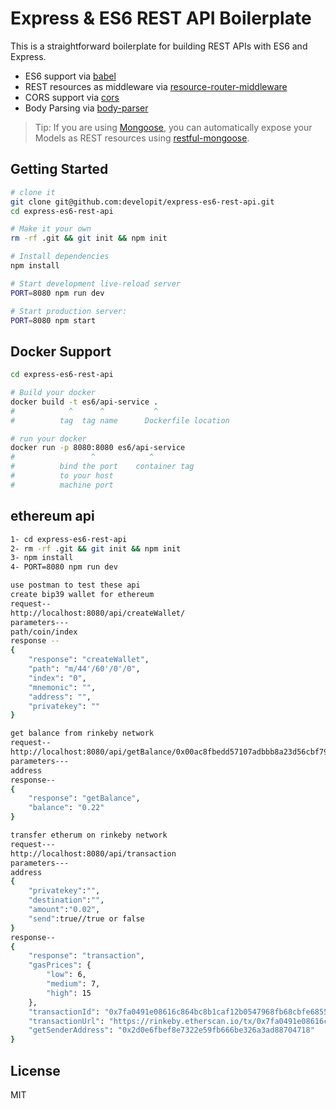Express & ES6 REST API Boilerplate
==================================

This is a straightforward boilerplate for building REST APIs with ES6 and Express.

- ES6 support via [babel](https://babeljs.io)
- REST resources as middleware via [resource-router-middleware](https://github.com/developit/resource-router-middleware)
- CORS support via [cors](https://github.com/troygoode/node-cors)
- Body Parsing via [body-parser](https://github.com/expressjs/body-parser)

> Tip: If you are using [Mongoose](https://github.com/Automattic/mongoose), you can automatically expose your Models as REST resources using [restful-mongoose](https://git.io/restful-mongoose).



Getting Started
---------------

```sh
# clone it
git clone git@github.com:developit/express-es6-rest-api.git
cd express-es6-rest-api

# Make it your own
rm -rf .git && git init && npm init

# Install dependencies
npm install

# Start development live-reload server
PORT=8080 npm run dev

# Start production server:
PORT=8080 npm start
```
Docker Support
------
```sh
cd express-es6-rest-api

# Build your docker
docker build -t es6/api-service .
#            ^      ^           ^
#          tag  tag name      Dockerfile location

# run your docker
docker run -p 8080:8080 es6/api-service
#                 ^            ^
#          bind the port    container tag
#          to your host
#          machine port   

```
ethereum api
------
```sh
1- cd express-es6-rest-api
2- rm -rf .git && git init && npm init
3- npm install
4- PORT=8080 npm run dev

use postman to test these api
create bip39 wallet for ethereum 
request--
http://localhost:8080/api/createWallet/
parameters---
path/coin/index
response --
{
    "response": "createWallet",
    "path": "m/44'/60'/0'/0",
    "index": "0",
    "mnemonic": "",
    "address": "",
    "privatekey": ""
}

get balance from rinkeby network
request--
http://localhost:8080/api/getBalance/0x00ac8fbedd57107adbbb8a23d56cbf791bf0093e
parameters---
address
response--
{
    "response": "getBalance",
    "balance": "0.22"
}

transfer etherum on rinkeby network
request---
http://localhost:8080/api/transaction
parameters---
address
{
	"privatekey":"", 
	"destination":"", 
	"amount":"0.02",
	"send":true//true or false
}
response--
{
    "response": "transaction",
    "gasPrices": {
        "low": 6,
        "medium": 7,
        "high": 15
    },
    "transactionId": "0x7fa0491e08616c864bc8b1caf12b0547968fb68cbfe6855f4375e6c8bff310c0",
    "transactionUrl": "https://rinkeby.etherscan.io/tx/0x7fa0491e08616c864bc8b1caf12b0547968fb68cbfe6855f4375e6c8bff310c0",
    "getSenderAddress": "0x2d0e6fbef8e7322e59fb666be326a3ad88704718"
}
```
License
------

MIT
